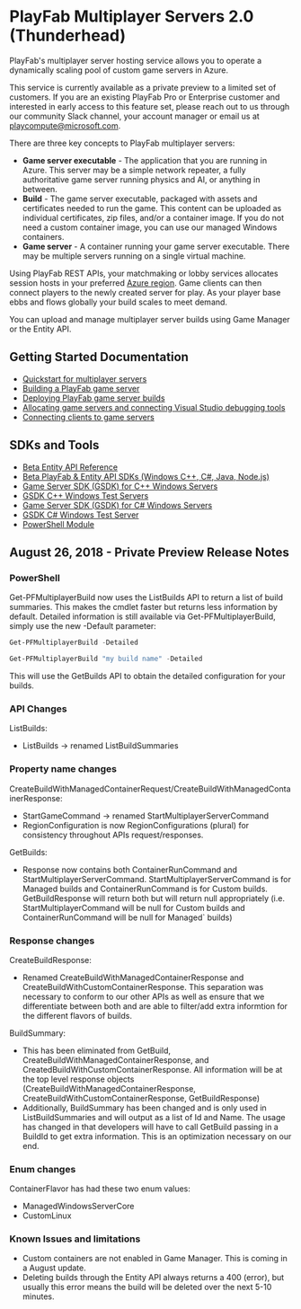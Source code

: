 # PlayFab Multiplayer Servers 2.0 (Thunderhead)

PlayFab's multiplayer server hosting service allows you to operate a dynamically scaling pool of custom game servers in Azure.

This service is currently available as a private preview to a limited set of customers. If you are an existing PlayFab Pro or Enterprise customer and interested in early access to this feature set, please reach out to us through our community Slack channel, your account manager or email us at [playcompute@microsoft.com](playcompute@microsoft.com).

There are three key concepts to PlayFab multiplayer servers:

- **Game server executable** - The application that you are running in Azure. This server may be a simple network repeater, a fully authoritative game server running physics and AI, or anything in between.
- **Build** - The game server executable, packaged with assets and certificates needed to run the game. This content can be uploaded as individual certificates, zip files, and/or a container image. If you do not need a custom container image, you can use our managed Windows containers.
- **Game server** - A container running your game server executable. There may be multiple servers running on a single virtual machine.

Using PlayFab REST APIs, your matchmaking or lobby services allocates session hosts in your preferred [Azure region](https://azure.microsoft.com/en-us/global-infrastructure/regions/). Game clients can then connect players to the newly created server for play. As your player base ebbs and flows globally your build scales to meet demand.

You can upload and manage multiplayer server builds using Game Manager or the Entity API.

## Getting Started Documentation

- [Quickstart for multiplayer servers](https://api.playfab.com/docs/tutorials/landing-tournaments/quickstart-for-multiplayer-servers)
- [Building a PlayFab game server](https://api.playfab.com/docs/tutorials/landing-tournaments/building-a-thunderhead-game-server)
- [Deploying PlayFab game server builds](https://api.playfab.com/docs/tutorials/landing-tournaments/deploying-playcompute-builds)
- [Allocating game servers and connecting Visual Studio debugging tools](https://api.playfab.com/docs/tutorials/landing-tournaments/allocate-thunderhead)
- [Connecting clients to game servers](https://api.playfab.com/docs/tutorials/landing-tournaments/mpcompute-networking)

## SDKs and Tools

- [Beta Entity API Reference](https://api.playfab.com/documentation/multiplayer?beta=1)
- [Beta PlayFab & Entity API SDKs (Windows C++, C#, Java, Node.js)](https://s3-us-west-2.amazonaws.com/api-playfab-com-craft-files/FileAssets/BetaSDKs-180827.zip)
- [Game Server SDK (GSDK) for C++ Windows Servers](https://s3-us-west-2.amazonaws.com/api-playfab-com-craft-files/FileAssets/microsoft.playfab.gaming.gsdk.cpp.0.0.0-beta-180613.zip)
- [GSDK C++ Windows Test Servers](https://s3-us-west-2.amazonaws.com/api-playfab-com-craft-files/FileAssets/windows_cpp_testapps_180829.zip)
- [Game Server SDK (GSDK) for C# Windows Servers](https://s3-us-west-2.amazonaws.com/api-playfab-com-craft-files/FileAssets/microsoft.playfab.gaming.gsdk.csharp.1.0.180600004.zip)
- [GSDK C# Windows Test Server](https://s3-us-west-2.amazonaws.com/api-playfab-com-craft-files/FileAssets/csWindowsRunnerGame.zip)
- [PowerShell Module](https://www.powershellgallery.com/packages/PlayFabMultiplayer/)

## August 26, 2018 - Private Preview Release Notes

### PowerShell

Get-PFMultiplayerBuild now uses the ListBuilds API to return a list of build summaries. This makes the cmdlet faster but returns less information by default. Detailed information is still available via Get-PFMultiplayerBuild, simply use the new -Default parameter:

```powershell
Get-PFMultiplayerBuild -Detailed

Get-PFMultiplayerBuild "my build name" -Detailed
```

This will use the GetBuilds API to obtain the detailed configuration for your builds.

### API Changes

ListBuilds:

- ListBuilds -> renamed ListBuildSummaries

### Property name changes

CreateBuildWithManagedContainerRequest/CreateBuildWithManagedContainerResponse:

- StartGameCommand -> renamed StartMultiplayerServerCommand
- RegionConfiguration is now RegionConfigurations (plural) for consistency throughout APIs request/responses.

GetBuilds:

- Response now contains both ContainerRunCommand and StartMultiplayerServerCommand. StartMultiplayerServerCommand is for Managed builds and ContainerRunCommand is for Custom builds. GetBuildResponse will return both but will return null appropriately (i.e. StartMultiplayerCommand will be null for Custom builds and ContainerRunCommand will be null for Managed` builds)

### Response changes

CreateBuildResponse:

- Renamed CreateBuildWithManagedContainerResponse and CreateBuildWithCustomContainerResponse. This separation was necessary to conform to our other APIs as well as ensure that we differentiate between both and are able to filter/add extra informtion for the different flavors of builds.

BuildSummary:

- This has been eliminated from GetBuild, CreateBuildWithManagedContainerResponse, and CreatedBuildWithCustomContainerResponse. All information will be at the top level response objects (CreateBuildWithManagedContainerResponse, CreateBuildWithCustomContainerResponse, GetBuildResponse)
- Additionally, BuildSummary has been changed and is only used in ListBuildSummaries and will output as a list of Id and Name. The usage has changed in that developers will have to call GetBuild passing in a BuildId to get extra information. This is an optimization necessary on our end.

### Enum changes

ContainerFlavor has had these two enum values:

- ManagedWindowsServerCore
- CustomLinux

### Known Issues and limitations

- Custom containers are not enabled in Game Manager. This is coming in a August update.
- Deleting builds through the Entity API always returns a 400 (error), but usually this error means the build will be deleted over the next 5-10 minutes.